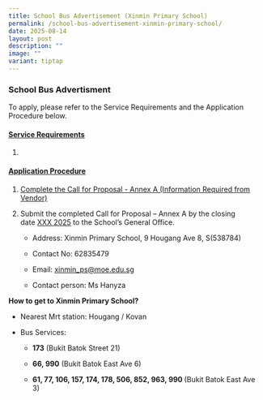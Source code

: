 ```yaml
---
title: School Bus Advertisement (Xinmin Primary School)
permalink: /school-bus-advertisement-xinmin-primary-school/
date: 2025-08-14
layout: post
description: ""
image: ""
variant: tiptap
---
```

<h3><strong>School Bus Advertisment</strong></h3>
<p></p>
<p>To apply,<strong> </strong>please refer to the Service Requirements and
the Application Procedure below.</p>
<p></p>
<h4><u>Service Requirements</u></h4>
<p></p>
<ol data-tight="true" class="tight">
<li>
<p></p>
</li>
</ol>
<p></p>
<h4><u>Application Procedure</u></h4>
<p></p>
<ol data-tight="true" class="tight">
<li>
<p><a href="https://www.kemingpri.moe.edu.sg/files/2__Information_from_Vendor__For_Single_Bus_Service_.pdf" rel="noopener noreferrer nofollow" target="_blank"><u>Complete the&nbsp;Call for Proposal - Annex A&nbsp;(Information Required from Vendor)</u></a>
</p>
</li>
<li>
<p>Submit the completed Call for Proposal – Annex A&nbsp;by the closing date&nbsp;<u>XXX 2025</u>&nbsp;to
the School’s General Office.</p>
<ul data-tight="true" class="tight">
<li>
<p>Address: Xinmin Primary School, 9 Hougang Ave 8, S(538784)</p>
</li>
<li>
<p>Contact No: 62835479</p>
</li>
<li>
<p>Email: <a href="xinmin_ps@moe.edu.sg" rel="noopener noreferrer nofollow" target="_blank"><u>xinmin_ps@moe.edu.sg</u></a>
</p>
</li>
<li>
<p>Contact person: Ms Hanyza</p>
</li>
</ul>
</li>
</ol>
<p><strong>How to get to Xinmin Primary School?</strong>
</p>
<ul data-tight="true" class="tight">
<li>
<p>Nearest Mrt station: Hougang / Kovan</p>
</li>
<li>
<p>Bus Services:</p>
<ul data-tight="true" class="tight">
<li>
<p><strong>173</strong>&nbsp;(Bukit Batok Street 21)</p>
</li>
<li>
<p><strong>66, 990</strong>&nbsp;(Bukit Batok East Ave 6)</p>
</li>
<li>
<p><strong>61, 77, 106, 157, 174, 178, 506, 852, 963, 990 </strong>(Bukit
Batok East Ave 3)</p>
</li>
</ul>
</li>
</ul>
<p></p>
<p><a href="https://www.kemingpri.moe.edu.sg/school-canteen-advertisement/" class="is-half is-left is-full-height" rel="noopener noreferrer nofollow" target="_blank"><br></a>
</p>